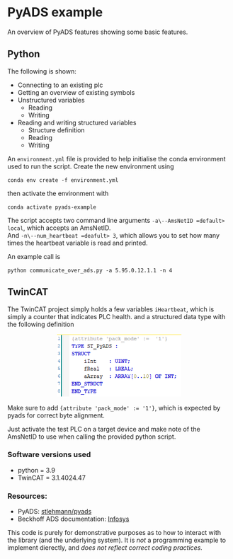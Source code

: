 # PyADS example

An overview of PyADS features showing some basic features.

## Python 

The following is shown:
- Connecting to an existing plc
- Getting an overview of existing symbols
- Unstructured variables
    - Reading
    - Writing
- Reading and writing structured variables
    - Structure definition
    - Reading
    - Writing

An `environment.yml` file is provided to help initialise the conda environment used to run the script. Create the new environment using
```
conda env create -f environment.yml
```
then activate the environment with
```
conda activate pyads-example
```

The script accepts two command line arguments `-a\--AmsNetID =default> local`, which accepts an AmsNetID. \
And `-n\--num_heartbeat =deafult> 3`, which allows you to set how many times the heartbeat variable is read and printed.

An example call is 
```
python communicate_over_ads.py -a 5.95.0.12.1.1 -n 4
```

## TwinCAT

The TwinCAT project simply holds a few variables `iHeartbeat`, which is simply a counter that indicates PLC health. and a structured data type with the following definition
<p align="center">
<img src="images/ST_PyADS.png">
</p>

Make sure to add `{attribute 'pack_mode' := '1'}`, which is expected by pyads for correct byte alignment.

Just activate the test PLC on a target device and make note of the AmsNetID to use when calling the provided python script.

### Software versions used
- python = 3.9
- TwinCAT = 3.1.4024.47 

### Resources:
- PyADS: [stlehmann/pyads](https://github.com/stlehmann/pyads)
- Beckhoff ADS documentation: [Infosys](https://infosys.beckhoff.com/content/1033/tc3_ads_intro/index.html)

This code is purely for demonstrative purposes as to how to interact with the library (and the underlying system). It is *not* a programming example to implement dierectly, and *does not reflect correct coding practices.*